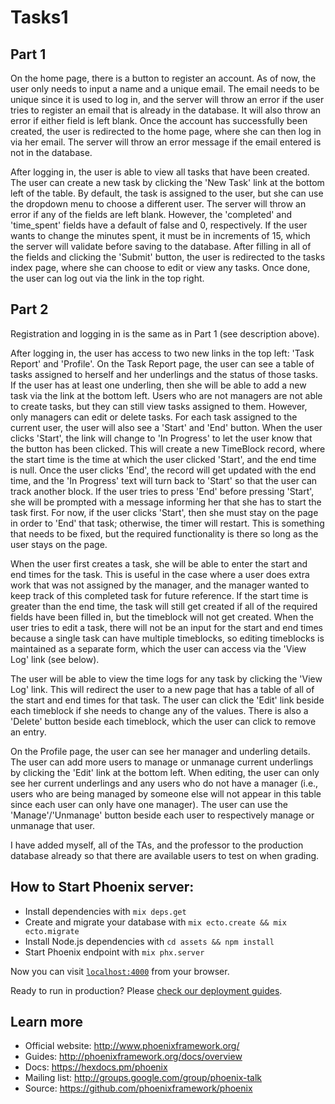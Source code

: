 # Tasks1
## Part 1
On the home page, there is a button to register an account. As of now, the user
only needs to input a name and a unique email. The email needs to be unique
since it is used to log in, and the server will throw an error if the user tries
to register an email that is already in the database. It will also throw an
error if either field is left blank. Once the account has successfully been
created, the user is redirected to the home page, where she can then log in via
her email. The server will throw an error message if the email entered is not in
the database.

After logging in, the user is able to view all tasks that have been created. The
user can create a new task by clicking the 'New Task' link at the bottom left of
the table. By default, the task is assigned to the user, but she can use the
dropdown menu to choose a different user. The server will throw an error if any
of the fields are left blank. However, the 'completed' and 'time_spent' fields
have a default of false and 0, respectively. If the user wants to change the
minutes spent, it must be in increments of 15, which the server will validate
before saving to the database. After filling in all of the fields and clicking
the 'Submit' button, the user is redirected to the tasks index page, where she
can choose to edit or view any tasks. Once done, the user can log out via the
link in the top right.

## Part 2
Registration and logging in is the same as in Part 1 (see description above).

After logging in, the user has access to two new links in the top left: 'Task
Report' and 'Profile'. On the Task Report page, the user can see a table of
tasks assigned to herself and her underlings and the status of those tasks. If
the user has at least one underling, then she will be able to add a new task via
the link at the bottom left. Users who are not managers are not able to create
tasks, but they can still view tasks assigned to them. However, only managers
can edit or delete tasks. For each task assigned to the current user, the user
will also see a 'Start' and 'End' button. When the user clicks 'Start', the
link will change to 'In Progress' to let the user know that the button has been
clicked. This will create a new TimeBlock record, where the start time is the
time at which the user clicked 'Start', and the end time is null. Once the user
clicks 'End', the record will get updated with the end time, and the 'In
Progress' text will turn back to 'Start' so that the user can track another
block. If the user tries to press 'End' before pressing 'Start', she will be
prompted with a message informing her that she has to start the task first.
For now, if the user clicks 'Start', then she must stay on the page in order to
'End' that task; otherwise, the timer will restart. This is something that needs
to be fixed, but the required functionality is there so long as the user stays
on the page.

When the user first creates a task, she will be able to enter the start and end
times for the task. This is useful in the case where a user does extra work that
was not assigned by the manager, and the manager wanted to keep track of this
completed task for future reference. If the start time is greater than the end
time, the task will still get created if all of the required fields have been
filled in, but the timeblock will not get created. When the user tries to edit
a task, there will not be an input for the start and end times because a single
task can have multiple timeblocks, so editing timeblocks is maintained as a
separate form, which the user can access via the 'View Log' link (see below).

The user will be able to view the time logs for any task by clicking the 'View
Log' link. This will redirect the user to a new page that has a table of all of
the start and end times for that task. The user can click the 'Edit' link beside
each timeblock if she needs to change any of the values. There is also a
'Delete' button beside each timeblock, which the user can click to remove an
entry.

On the Profile page, the user can see her manager and underling details. The
user can add more users to manage or unmanage current underlings by clicking the
'Edit' link at the bottom left. When editing, the user can only see her current
underlings and any users who do not have a manager (i.e., users who are being
managed by someone else will not appear in this table since each user can only
have one manager). The user can use the 'Manage'/'Unmanage' button beside each
user to respectively manage or unmanage that user.

I have added myself, all of the TAs, and the professor to the production
database already so that there are available users to test on when grading.

## How to Start Phoenix server:
  * Install dependencies with `mix deps.get`
  * Create and migrate your database with `mix ecto.create && mix ecto.migrate`
  * Install Node.js dependencies with `cd assets && npm install`
  * Start Phoenix endpoint with `mix phx.server`

Now you can visit [`localhost:4000`](http://localhost:4000) from your browser.

Ready to run in production? Please [check our deployment guides](http://www.phoenixframework.org/docs/deployment).

## Learn more
  * Official website: http://www.phoenixframework.org/
  * Guides: http://phoenixframework.org/docs/overview
  * Docs: https://hexdocs.pm/phoenix
  * Mailing list: http://groups.google.com/group/phoenix-talk
  * Source: https://github.com/phoenixframework/phoenix
